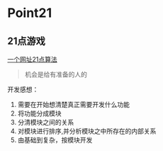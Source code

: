 # Point21
21点游戏
---
[一个网址21点算法](https://www.douban.com/note/273781969/)
>机会是给有准备的人的

开发感想：
1. 需要在开始想清楚真正需要开发什么功能
2. 将功能分成模块
3. 分清模块之间的关系
4. 对模块进行排序,并分析模块之中所存在的内部关系
5. 由基础到复杂，按模块开发

